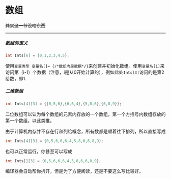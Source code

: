 # 数组

~~其实这一节没啥东西~~

------------------------

##### 数组的定义

```c
int Ints[6] = {0,1,2,3,4,5};
```

使用`变量类型 变量名[]= {/*数组内是数据*/}`来创建并初始化数组。使用`变量名[i]`来访问第（i-1）个数据（注意，i是从0开始计算的），例如此处`Ints[3]`访问的是第2给数，即1.

##### 二维数组

```c
int Ints[4][3] = {{0,5,6},{6,6,4},{5,8,6},{6,8,9}};
```

二位数组可以认为每个数组的元素内存放的一个数组，第一个方括号内数组存放的第一个数组。以此类推。

由于计算机内存并不存在行和列给概念，所有数都是顺着往下排列，所以直接写成

```c
int Ints[4][3] = {0,5,6,6,6,4,5,8,6,6,8,9};
```

也可以正常运行，你甚至可以写成

```c
int Ints[][3] = {0,5,6,6,6,4,5,8,6,6,8,9};
```

编译器会自动帮你拆开，但是为了方便阅读，还是不要这么写比较好。
